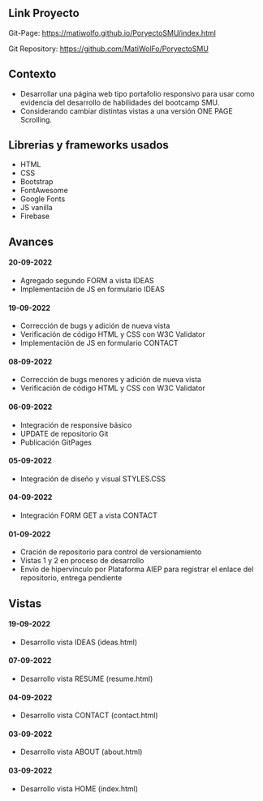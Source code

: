## Link Proyecto

Git-Page:
https://matiwolfo.github.io/PoryectoSMU/index.html

Git Repository:
https://github.com/MatiWolFo/PoryectoSMU

## Contexto
- Desarrollar una página web tipo portafolio responsivo para usar como evidencia del desarrollo de habilidades del bootcamp SMU.
- Considerando cambiar distintas vistas a una versión ONE PAGE Scrolling.

## Librerias y frameworks usados
- HTML
- CSS
- Bootstrap
- FontAwesome
- Google Fonts
- JS vanilla
- Firebase

## Avances
#### 20-09-2022
- Agregado segundo FORM a vista IDEAS
- Implementación de JS en formulario IDEAS
#### 19-09-2022
- Corrección de bugs y adición de nueva vista
- Verificación de código HTML y CSS con W3C Validator
- Implementación de JS en formulario CONTACT
#### 08-09-2022
- Corrección de bugs menores y adición de nueva vista
- Verificación de código HTML y CSS con W3C Validator
#### 06-09-2022
- Integración de responsive básico
- UPDATE de repositorio Git
- Publicación GitPages
#### 05-09-2022
- Integración de diseño y visual STYLES.CSS
#### 04-09-2022
- Integración FORM GET a vista CONTACT
#### 01-09-2022
- Cración de repositorio para control de versionamiento
- Vistas 1 y 2 en proceso de desarrollo
- Envío de hipervínculo por Plataforma AIEP para registrar el enlace del repositorio, entrega pendiente

## Vistas
#### 19-09-2022
- Desarrollo vista IDEAS (ideas.html)
#### 07-09-2022
- Desarrollo vista RESUME (resume.html)
#### 04-09-2022
- Desarrollo vista CONTACT (contact.html)
#### 03-09-2022
- Desarrollo vista ABOUT (about.html)
#### 03-09-2022
- Desarrollo vista HOME (index.html)

